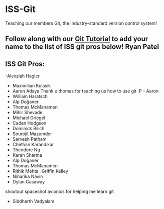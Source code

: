 # ISS-Git
Teaching our members Git, the industry-standard version control system!

Follow along with our [Git Tutorial](https://uofi.app.box.com/integrations/googledss/openGoogleEditor?fileId=1591381698819&trackingId=3&csrfToken=941e4aa2cf8a1cf8679de5434daa3b4102fa4dc08088f4991c256702cde0ad6f#slide=id.g27889247c3d_0_37) to add your name to the list of ISS git pros below! 
Ryan Patel
--- 

## ISS Git Pros:
-Alexziah Hagler
- Maximilian Kulasik
- Aaron Adaya
Thank u thomas for teaching us how to use git :P - Aaron
- William Haratsch
- Alp Doğaner
- Thomas McManamen
- Mihir Shevade
- Michael Griegel
- Caden Hodgson
- Dominick Bilich
- Sourojit Mazumder
- Sarvesh Patham
- Chethan Karandikar
- Theodore Ng
- Karan Sharma
- Alp Doğaner
- Thomas McManamen
- Rithik Mehta
-Griffin Kelley
- Niharika Navin 
- Dylan Gasaway

shoutout spaceshot avionics for helping me learn git

- Siddharth Vadyalam